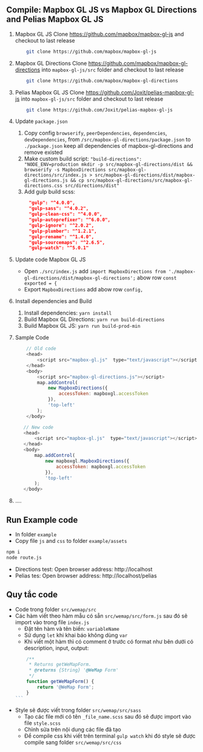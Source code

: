## Compile: Mapbox GL JS vs Mapbox GL Directions and Pelias Mapbox GL JS
1. Mapbox GL JS Clone https://github.com/mapbox/mapbox-gl-js and checkout to last release
    ```bash
        git clone https://github.com/mapbox/mapbox-gl-js
    ```
2. Mapbox GL Directions Clone https://github.com/mapbox/mapbox-gl-directions into `mapbox-gl-js/src` folder and checkout to last release
    ```bash
        git clone https://github.com/mapbox/mapbox-gl-directions
    ```
3. Pelias Mapbox GL JS Clone https://github.com/Joxit/pelias-mapbox-gl-js into `mapbox-gl-js/src` folder and checkout to last release
    ```bash
        git clone https://github.com/Joxit/pelias-mapbox-gl-js
    ```
4. Update `package.json`
   1. Copy config `browserify`, `peerDependencies`, `dependencies`, `devDependencies`, from `/src/mapbox-gl-directions/package.json` to `./package.json` keep all dependencies of mapbox-gl-directions and remove existed
   2. Make custom build script: `"build-directions": "NODE_ENV=production mkdir -p src/mapbox-gl-directions/dist && browserify -s MapboxDirections src/mapbox-gl-directions/src/index.js > src/mapbox-gl-directions/dist/mapbox-gl-directions.js && cp src/mapbox-gl-directions/src/mapbox-gl-directions.css src/directions/dist"`
   3. Add gulp build scss:
   ```json
		"gulp": "^4.0.0",
		"gulp-sass": "^4.0.2",
		"gulp-clean-css": "^4.0.0",
		"gulp-autoprefixer": "^6.0.0",
		"gulp-ignore": "^2.0.2",
		"gulp-plumber": "^1.2.1",
		"gulp-rename": "^1.4.0",
		"gulp-sourcemaps": "^2.6.5",
		"gulp-watch": "^5.0.1"
   ```
5. Update code Mapbox GL JS
   - Open `./src/index.js` add `import MapboxDirections from './mapbox-gl-directions/dist/mapbox-gl-directions';` abow row `const exported = {`
   - Export `MapboxDirections` add abow row `config,`
6. Install dependencies and Build
   1. Install dependencies: `yarn install`
   2. Build Mapbox GL Directions: `yarn run build-directions`
   3. Build Mapbox GL JS: `yarn run build-prod-min`
7. Sample Code
    ```javascript
        // Old code
        <head>
            <script src="mapbox-gl.js"  type="text/javascript"></script>
        </head>
        <body>
            <script src="mapbox-gl-directions.js"></script>
            map.addControl(
                new MapboxDirections({
                    accessToken: mapboxgl.accessToken
                }),
                'top-left'
            );
        </body>
    ```

     ```javascript
        // New code
        <head>
            <script src="mapbox-gl.js"  type="text/javascript"></script>
        </head>
        <body>
            map.addControl(
                new mapboxgl.MapboxDirections({
                    accessToken: mapboxgl.accessToken
                }),
                'top-left'
            );
        </body>
    ```
8. ....



## Run Example code
- In folder `example`
- Copy file `js` and `css` to folder `example/assets`
```bash
npm i
node route.js
```
- Directions test: Open browser address: http://localhost
- Pelias tes: Open browser address: http://localhost/pelias 


## Quy tắc code

- Code trong folder `src/wemap/src`
- Các hàm viết theo hàm mẫu có sẵn `src/wemap/src/form.js` sau đó sẽ import vào trong file `index.js`
	- Đặt tên hàm và tên biến: `variableName`
	- Sử dụng `let` khi khai báo không dùng `var`
	- Khi viết một hàm thì có comment ở trước có format như bên dưới có description, input, output:
	````javascript
		/**
		 * Returns getWeMapForm.
		 * @returns {String} '@WeMap Form'
		 */
		function getWeMapForm() {
			return '@WeMap Form';
		}
	```
- Style sẽ được viết trong folder `src/wemap/src/sass`
	- Tạo các file mới có tên `_file_name.scss` sau đó sẽ được import vào file `style.scss`
	- Chỉnh sửa trên nội dung các file đã tạo
	- Để compile css khi viết trên terminal `gulp watch` khi đó style sẽ được compile sang folder `src/wemap/src/css`

